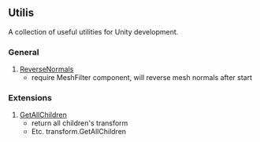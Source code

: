 ## Utilis

A collection of useful utilities for Unity development.



### General

1. <u>ReverseNormals</u> 
   - require MeshFilter component, will reverse mesh normals after start



### Extensions

1. <u>GetAllChildren</u>
   - return all children's transform
   - Etc. transform.GetAllChildren

